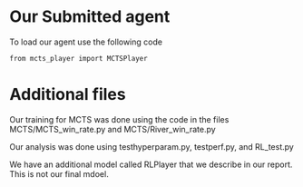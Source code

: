 # Our Submitted agent

To load our agent use the following code

```from mcts_player import MCTSPlayer```


# Additional files

Our training for MCTS was done using the code in the files MCTS/MCTS_win_rate.py and MCTS/River_win_rate.py

Our analysis was done using testhyperparam.py, testperf.py, and RL_test.py

We have an additional model called RLPlayer that we describe in our report. This is not our final mdoel.

